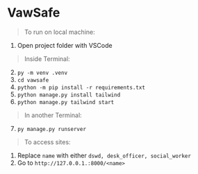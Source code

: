 # VawSafe
> To run on local machine:

1) Open project folder with VSCode

> Inside Terminal:

2) `py -m venv .venv` 
3) `cd vawsafe`
4) `python -m pip install -r requirements.txt`
5) `python manage.py install tailwind`
6) `python manage.py tailwind start`

> In another Terminal:

7) `py manage.py runserver`

> To access sites:
1) Replace `name` with either `dswd, desk_officer, social_worker`
2) Go to `http://127.0.0.1.:8000/<name>`
